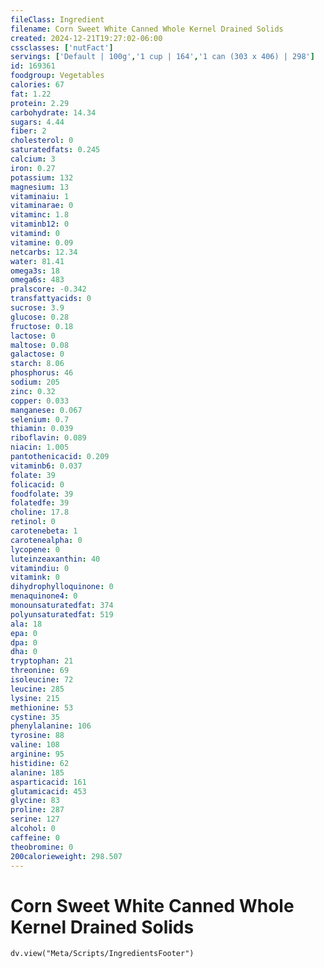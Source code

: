 ```yaml
---
fileClass: Ingredient
filename: Corn Sweet White Canned Whole Kernel Drained Solids
created: 2024-12-21T19:27:02-06:00
cssclasses: ['nutFact']
servings: ['Default | 100g','1 cup | 164','1 can (303 x 406) | 298']
id: 169361
foodgroup: Vegetables
calories: 67
fat: 1.22
protein: 2.29
carbohydrate: 14.34
sugars: 4.44
fiber: 2
cholesterol: 0
saturatedfats: 0.245
calcium: 3
iron: 0.27
potassium: 132
magnesium: 13
vitaminaiu: 1
vitaminarae: 0
vitaminc: 1.8
vitaminb12: 0
vitamind: 0
vitamine: 0.09
netcarbs: 12.34
water: 81.41
omega3s: 18
omega6s: 483
pralscore: -0.342
transfattyacids: 0
sucrose: 3.9
glucose: 0.28
fructose: 0.18
lactose: 0
maltose: 0.08
galactose: 0
starch: 8.06
phosphorus: 46
sodium: 205
zinc: 0.32
copper: 0.033
manganese: 0.067
selenium: 0.7
thiamin: 0.039
riboflavin: 0.089
niacin: 1.005
pantothenicacid: 0.209
vitaminb6: 0.037
folate: 39
folicacid: 0
foodfolate: 39
folatedfe: 39
choline: 17.8
retinol: 0
carotenebeta: 1
carotenealpha: 0
lycopene: 0
luteinzeaxanthin: 40
vitamindiu: 0
vitamink: 0
dihydrophylloquinone: 0
menaquinone4: 0
monounsaturatedfat: 374
polyunsaturatedfat: 519
ala: 18
epa: 0
dpa: 0
dha: 0
tryptophan: 21
threonine: 69
isoleucine: 72
leucine: 285
lysine: 215
methionine: 53
cystine: 35
phenylalanine: 106
tyrosine: 88
valine: 108
arginine: 95
histidine: 62
alanine: 185
asparticacid: 161
glutamicacid: 453
glycine: 83
proline: 287
serine: 127
alcohol: 0
caffeine: 0
theobromine: 0
200calorieweight: 298.507
---
```


# Corn Sweet White Canned Whole Kernel Drained Solids

```dataviewjs
dv.view("Meta/Scripts/IngredientsFooter")
```